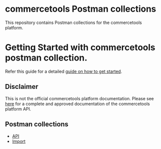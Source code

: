 # commercetools Postman collections

This repository contains Postman collections for the commercetools platform.

# Getting Started with commercetools postman collection.

Refer this guide for a detailed [guide on how to get started](GettingStarted.md).

## Disclaimer

This is not the official commercetools platform documentation. Please see [here](http://docs.commercetools.com/)
for a complete and approved documentation of the commercetools platform API.

## Postman collections 

* [API](api/)
* [Import](import/)
